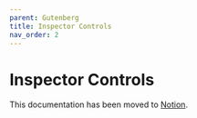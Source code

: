 ```yaml
---
parent: Gutenberg
title: Inspector Controls
nav_order: 2
---
```


# Inspector Controls

This documentation has been moved to [Notion](https://www.notion.so/Inspector-Controls-51e3eb1222664444b2bc4cfd05785aed).
